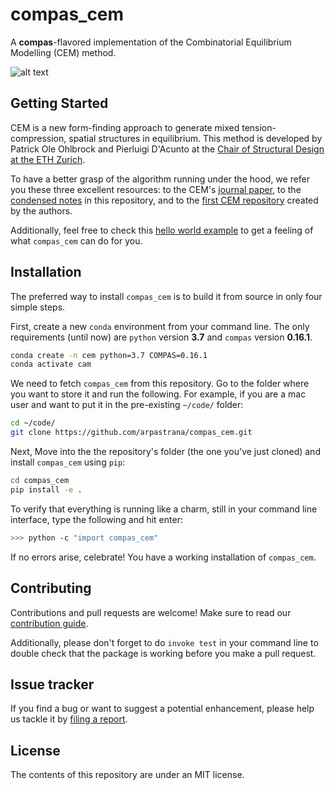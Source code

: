 # compas_cem

A **compas**-flavored implementation of the Combinatorial Equilibrium Modelling (CEM) method.

![alt text](https://github.com/arpastrana/compas_cem/tree/master/docs/images/swap_dev_6fps.gif "Deviation edges changing force state between -1.0 and 1.0")

## Getting Started

CEM is a new form-finding approach to generate mixed tension-compression, spatial structures in equilibrium. This method is developed by Patrick Ole Ohlbrock and Pierluigi D'Acunto at the [Chair of Structural Design at the ETH Zurich](http://www.schwartz.arch.ethz.ch/). 

To have a better grasp of the algorithm running under the hood, we refer you these three excellent resources: to the CEM's [journal paper](https://www.sciencedirect.com/science/article/abs/pii/S0010448519305342), to the [condensed notes](https://github.com/arpastrana/compas_cem/tree/master/cem_method.md)  in this repository, and to the [first CEM repository](https://github.com/OleOhlbrock/CEM/) created by the authors.

Additionally, feel free to check this [hello world example]((https://github.com/arpastrana/compas_cem/tree/master/scripts/01_hello_world.py)) to get a feeling of what `compas_cem` can do for you.

## Installation

The preferred way to install `compas_cem` is to build it from source in only four simple steps.

First, create a new `conda` environment from your command line. The only requirements (until now) are `python` version **3.7** and `compas` version **0.16.1**.

```bash
conda create -n cem python=3.7 COMPAS=0.16.1
conda activate cam
```

We need to fetch `compas_cem` from this repository. Go to the folder where you want to store it and run the following. For example, if you are a mac user and want to put it in the pre-existing `~/code/` folder:

```bash
cd ~/code/
git clone https://github.com/arpastrana/compas_cem.git
```

Next, Move into the the repository's folder (the one you've just cloned) and install `compas_cem` using `pip`:

```bash
cd compas_cem
pip install -e .
```

To verify that everything is running like a charm, still in your command line interface, type the following and hit enter:

```bash
>>> python -c "import compas_cem"
```

If no errors arise, celebrate! You have a working installation of `compas_cem`.

## Contributing

Contributions and pull requests are welcome! Make sure to read our [contribution guide](https://github.com/arpastrana/compas_cem/tree/master/CONTRIBUTING.md).

Additionally, please don't forget to do ``invoke test`` in your command line to double check that the package is working before you make a pull request.

## Issue tracker

If you find a bug or want to suggest a potential enhancement,
please help us tackle it by [filing a report](https://github.com/arpastrana/compas_cem/issues).


## License

The contents of this repository are under an MIT license.

	







